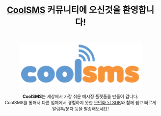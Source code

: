 <h1 align="center"><a href="https://www.coolsms.co.kr" target="_blank">CoolSMS</a> 커뮤니티에 오신것을 환영합니다!</h1>
<br/>
<p align="center">
  <img src="https://raw.githubusercontent.com/coolsms/.github/main/assets/main-logo.png" alt="solapi logo">
  <br/><br/>
  <b>CoolSMS</b>는 세상에서 가장 쉬운 메시징 플랫폼을 만들어 갑니다.
  <br/>
  CoolSMS를 통해서 다른 업체에서 경험하지 못한 <a href="https://docs.coolsms.co.kr" target="_blank">모던화 된 SDK</a>와 함께 쉽고 빠르게 알림톡/문자 등을 발송해보세요!
  <br/><br/>
</p>
